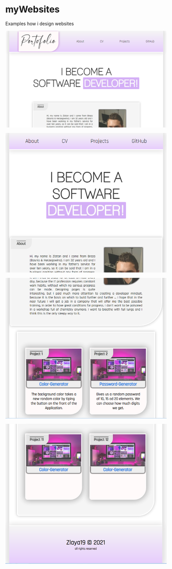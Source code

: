 # myWebsites
Examples how i design websites

![](images/websiteA.png)

![](images/website.png)

![](images/website2.png)

![](images/website3.png)
